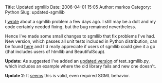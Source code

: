 Title: Updated sgmllib
Date: 2006-04-01 15:05
Author: markos
Category: Python
Slug: updated-sgmllib

I [wrote](http://markos.gaivo.net/blog/?p=142) about a sgmllib problem a
few days ago. I still may be a dolt and my code certainly needed fixing,
but the bug remained nevertheless.

Hence I've made some small changes to sgmllib that fix problems I've
had. New version, which passes all unit tests included in Python
distribution, can be found
[here](http://markos.gaivo.net/examples/sgmllib/sgmllib.py "fixed sgmllib.py")
and I'd really appreciate if users of sgmllib could give it a go (that
includes users of htmllib and BeautifulSoup).

**Update:** As suggested I've added an [updated
version](http://markos.gaivo.net/examples/sgmllib/test_sgmllib.py "Test cases for new library")
of test\_sgmllib.py, which includes an example where the old library
fails and new one doesn't.

**Update 2**: It
[seems](http://markos.gaivo.net/blog/?p=142#comment-1120) this is valid,
even required SGML behavior.

